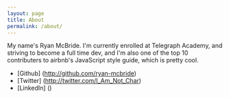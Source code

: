 ```yaml
---
layout: page
title: About
permalink: /about/
---
```

My name's Ryan McBride. I'm currently enrolled at Telegraph Academy, and striving to become a full time dev, and I'm also one of the top 10 contributers to airbnb's JavaScript style guide, which is pretty cool.

* [Github] (http://github.com/ryan-mcbride)
* [Twitter] (http://twitter.com/I_Am_Not_Char)
* [LinkedIn] ()
